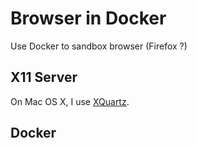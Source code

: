 # Browser in Docker

Use Docker to sandbox browser (Firefox ?)

## X11 Server 

On Mac OS X, I use [XQuartz](http://xquartz.macosforge.org/landing/).

## Docker


